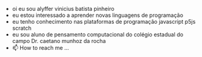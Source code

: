 - oi eu sou alyffer vinicius batista pinheiro
- eu estou interessado a aprender novas linguagens de programação
- eu tenho conhecimento nas plataformas de programação javascript p5js scratch
- eu sou aluno de pensamento computacional do colégio estadual do campo Dr. caetano munhoz da rocha
- 📫 How to reach me ...

<!---
alyffervb01/alyffervb01 is a ✨ special ✨ repository because its `README.md` (this file) appears on your GitHub profile.
You can click the Preview link to take a look at your changes.
--->

